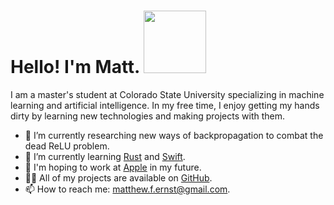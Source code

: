 <h1>Hello! I'm Matt. <img src="https://thumbs.gfycat.com/TepidTestyAoudad-max-1mb.gif" width="100px"/></h1>
<p> I am a master's student at Colorado State University specializing in machine learning and artificial intelligence. In my free time, I enjoy getting my hands dirty by learning new technologies and making projects with them. </p>

- 🔭 I’m currently researching new ways of backpropagation to combat the dead ReLU problem.
- 🌱 I’m currently learning [Rust](https://www.rust-lang.org/) and [Swift](https://swift.org/documentation/).
- 🔮 I'm hoping to work at [Apple](https://apple.com) in my future.
- 👨‍💻 All of my projects are available on [GitHub](https://github.com/matthewfernst).
- 📫 How to reach me: [matthew.f.ernst@gmail.com](mailto:matthew.f.ernst@gmail.com).


<!--
**matthewfernst/matthewfernst** is a ✨ _special_ ✨ repository because its `README.md` (this file) appears on your GitHub profile.

Here are some ideas to get you started:

- 🔭 I’m currently working on ...
- 🌱 I’m currently learning ...
- 👯 I’m looking to collaborate on ...
- 🤔 I’m looking for help with ...
- 💬 Ask me about ...
- 📫 How to reach me: ...
- 😄 Pronouns: ...
- ⚡ Fun fact: ...
-->
